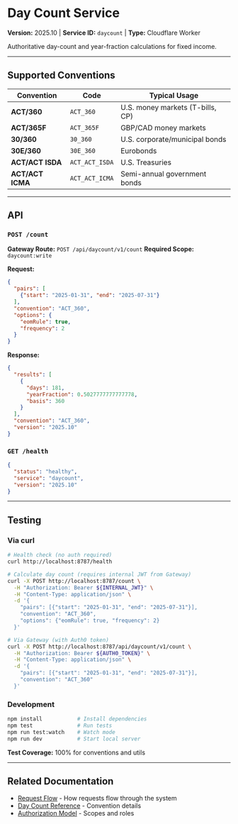 # Day Count Service

**Version:** 2025.10 | **Service ID:** `daycount` | **Type:** Cloudflare Worker

Authoritative day-count and year-fraction calculations for fixed income.

---

## Supported Conventions

| Convention | Code | Typical Usage |
|------------|------|---------------|
| **ACT/360** | `ACT_360` | U.S. money markets (T-bills, CP) |
| **ACT/365F** | `ACT_365F` | GBP/CAD money markets |
| **30/360** | `30_360` | U.S. corporate/municipal bonds |
| **30E/360** | `30E_360` | Eurobonds |
| **ACT/ACT ISDA** | `ACT_ACT_ISDA` | U.S. Treasuries |
| **ACT/ACT ICMA** | `ACT_ACT_ICMA` | Semi-annual government bonds |

---

## API

### `POST /count`

**Gateway Route:** `POST /api/daycount/v1/count`
**Required Scope:** `daycount:write`

**Request:**
```json
{
  "pairs": [
    {"start": "2025-01-31", "end": "2025-07-31"}
  ],
  "convention": "ACT_360",
  "options": {
    "eomRule": true,
    "frequency": 2
  }
}
```

**Response:**
```json
{
  "results": [
    {
      "days": 181,
      "yearFraction": 0.5027777777777778,
      "basis": 360
    }
  ],
  "convention": "ACT_360",
  "version": "2025.10"
}
```

### `GET /health`

```json
{
  "status": "healthy",
  "service": "daycount",
  "version": "2025.10"
}
```

---

## Testing

### Via curl

```bash
# Health check (no auth required)
curl http://localhost:8787/health

# Calculate day count (requires internal JWT from Gateway)
curl -X POST http://localhost:8787/count \
  -H "Authorization: Bearer ${INTERNAL_JWT}" \
  -H "Content-Type: application/json" \
  -d '{
    "pairs": [{"start": "2025-01-31", "end": "2025-07-31"}],
    "convention": "ACT_360",
    "options": {"eomRule": true, "frequency": 2}
  }'

# Via Gateway (with Auth0 token)
curl -X POST http://localhost:8787/api/daycount/v1/count \
  -H "Authorization: Bearer ${AUTH0_TOKEN}" \
  -H "Content-Type: application/json" \
  -d '{
    "pairs": [{"start": "2025-01-31", "end": "2025-07-31"}],
    "convention": "ACT_360"
  }'
```

### Development

```bash
npm install           # Install dependencies
npm test              # Run tests
npm run test:watch    # Watch mode
npm run dev           # Start local server
```

**Test Coverage:** 100% for conventions and utils

---

## Related Documentation

- [Request Flow](../../docs/design/request-flow.md) - How requests flow through the system
- [Day Count Reference](../../docs/reference/daycount.md) - Convention details
- [Authorization Model](../../docs/design/authorization-model.md) - Scopes and roles
